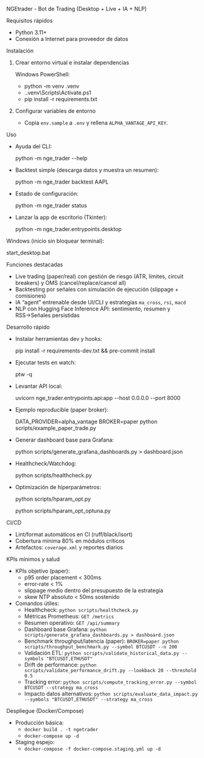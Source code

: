 NGEtrader - Bot de Trading (Desktop + Live + IA + NLP)

Requisitos rápidos

- Python 3.11+
- Conexión a Internet para proveedor de datos

Instalación

1) Crear entorno virtual e instalar dependencias

   Windows PowerShell:

   - python -m venv .venv
   - .\.venv\Scripts\Activate.ps1
   - pip install -r requirements.txt

2) Configurar variables de entorno

   - Copia `env.sample` a `.env` y rellena `ALPHA_VANTAGE_API_KEY`.

Uso

- Ayuda del CLI:

  python -m nge_trader --help

- Backtest simple (descarga datos y muestra un resumen):

  python -m nge_trader backtest AAPL

- Estado de configuración:

  python -m nge_trader status

- Lanzar la app de escritorio (Tkinter):

  python -m nge_trader.entrypoints.desktop

Windows (inicio sin bloquear terminal):

  start_desktop.bat

Funciones destacadas

- Live trading (paper/real) con gestión de riesgo (ATR, límites, circuit breakers) y OMS (cancel/replace/cancel all)
- Backtesting por señales con simulación de ejecución (slippage + comisiones)
- IA “agent” entrenable desde UI/CLI y estrategias `ma_cross`, `rsi`, `macd`
- NLP con Hugging Face Inference API: sentimiento, resumen y RSS→Señales persistidas


Desarrollo rápido

- Instalar herramientas dev y hooks:

  pip install -r requirements-dev.txt && pre-commit install

- Ejecutar tests en watch:

  ptw -q

- Levantar API local:

  uvicorn nge_trader.entrypoints.api:app --host 0.0.0.0 --port 8000
 - Ejemplo reproducible (paper broker):

   DATA_PROVIDER=alpha_vantage BROKER=paper python scripts/example_paper_trade.py

 - Generar dashboard base para Grafana:

   python scripts/generate_grafana_dashboards.py > dashboard.json

 - Healthcheck/Watchdog:

   python scripts/healthcheck.py


- Optimización de hiperparámetros:

  python scripts/hparam_opt.py

  python scripts/hparam_opt_optuna.py

CI/CD

- Lint/format automáticos en CI (ruff/black/isort)
- Cobertura mínima 80% en módulos críticos
- Artefactos: `coverage.xml` y reportes diarios


KPIs mínimos y salud

- KPIs objetivo (paper):
  - p95 order placement < 300ms
  - error-rate < 1%
  - slippage medio dentro del presupuesto de la estrategia
  - skew NTP absoluto < 50ms sostenido
- Comandos útiles:
  - Healthcheck: `python scripts/healthcheck.py`
  - Métricas Prometheus: `GET /metrics`
  - Resumen operativo: `GET /api/summary`
  - Dashboard base Grafana: `python scripts/generate_grafana_dashboards.py > dashboard.json`
  - Benchmark throughput/latencia (paper): `BROKER=paper python scripts/throughput_benchmark.py --symbol BTCUSDT --n 200`
  - Validación ETL: `python scripts/validate_historical_data.py --symbols "BTCUSDT,ETHUSDT"`
  - Drift de performance: `python scripts/validate_performance_drift.py --lookback 20 --threshold 0.5`
  - Tracking error: `python scripts/compute_tracking_error.py --symbol BTCUSDT --strategy ma_cross`
  - Impacto datos alternativos: `python scripts/evaluate_data_impact.py --symbols "BTCUSDT,ETHUSDT" --strategy ma_cross`

Despliegue (Docker/Compose)

- Producción básica:
  - `docker build . -t ngetrader`
  - `docker-compose up -d`
- Staging espejo:
  - `docker-compose -f docker-compose.staging.yml up -d`


